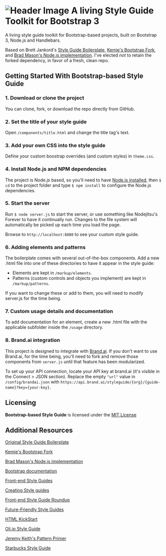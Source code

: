 ![Header Image](todo)
A living Style Guide Toolkit for Bootstrap 3
==============================

A living style guide toolkit for Bootstrap-based projects, built on Bootstrap 3, Node.js and Handlebars.

Based on Brett Jankord's [Style Guide Boilerplate](http://brettjankord.com/projects/style-guide-boilerplate/), [Kemie's Bootstrap Fork](https://github.com/kemie/Style-Guide-Boilerplate-Bootstrap-Edition), and [Brad Mason's Node.js implementation](https://github.com/DeadlyBrad42/Style-Guide-Boilerplate-nodejs). I've elected _not_ to retain the forked dependency, in favor of a fresh, clean repo.


## Getting Started With Bootstrap-based Style Guide

### 1. Download or clone the project

You can clone, fork, or download the repo directly from GitHub.

### 2. Set the title of your style guide

Open `/components/title.html` and change the title tag's text.

### 3. Add your own CSS into the style guide
Define your custom boostrap overrides (and custom styles) in `theme.css`. 
    
### 4. Install Node.js and NPM dependencies
The project is Node.js based, so you'll need to have [Node.js installed](https://nodejs.org/en/download/), then `$ cd` to the project folder and type `$ npm install` to configure the Node.js dependencies.

### 5. Start the server
Run `$ node server.js` to start the server, or use something like Nodejitsu's Forever to have it continually run. Changes to the file system will automatically be picked up each time you load the page.

Browse to `http://localhost:8080` to see your custom style guide.

### 6. Adding elements and patterns
The boilerplate comes with several out-of-the-box components. Add a new .html file into one of these directories to have it appear in the style guide:

- Elements are kept in `/markup/elements`. 
- Patterns (custom controls and objects you implement) are kept in `/markup/patterns`.

If you want to change these or add to them, you will need to modify server.js for the time being.

### 7. Custom usage details and documentation
To add documentation for an element, create a new .html file with the applicable subfolder inside the `/usage` directory.

### 8. Brand.ai integration
This project is designed to integrate with [Brand.ai](http://brand.ai). If you don't want to use Brand.ai, for the time being, you'll need to fork and remove those components from `server.js` until that feature has been modularized.

To set up your API connection, locate your API key at brand.ai (it's visible in the Connect > JSON section). Replace the empty `"url"` value in `/config/brandai.json` with `https://api.brand.ai/styleguide/{org}/{guide-name}?key={your-key}`.

## Licensing 
**Bootstrap-based Style Guide** is licensed under the [MIT License](http://en.wikipedia.org/wiki/MIT_License)

## Additional Resources
[Original Style Guide Boilerplate](http://brettjankord.com/projects/style-guide-boilerplate/)

[Kemie's Bootstrap Fork](https://github.com/kemie/Style-Guide-Boilerplate-Bootstrap-Edition)

[Brad Mason's Node.js implementation](https://github.com/DeadlyBrad42/Style-Guide-Boilerplate-nodejs)

[Bootstrap documentation](http://getbootstrap.com/css/)

[Front-end Style Guides](http://24ways.org/2011/front-end-style-guides/)

[Creating Style guides](http://alistapart.com/article/creating-style-guides)

[Front-end Style Guide Roundup](https://gimmebar.com/collection/4ecd439c2f0aaad734000022/front-end-styleguides)

[Future-Friendly Style Guides](https://speakerdeck.com/lukebrooker/future-friendly-style-guides)

[HTML KickStart](http://www.99lime.com/elements/)

[Oli.jp Style Guide](http://oli.jp/2011/style-guide/)

[Jeremy Keith's Pattern Primer](http://adactio.com/journal/5028/)

[Starbucks Style Guide](http://www.starbucks.com/static/reference/styleguide/)




